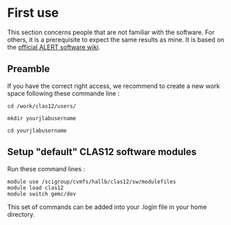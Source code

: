 # First use

This section concerns people that are not familiar with the software. For others, it is a prerequisite to expect the same results as mine. It is based on the [official ALERT software wiki](https://clasweb.jlab.org/wiki/index.php/ALERT_Software_and_Simulations/GEMC_coatjava_setup_on_farm).

## Preamble

If you have the correct right access, we recommend to create a new work space following these commande line :

``` shell
cd /work/clas12/users/
```

``` shell
mkdir yourjlabusername
```

``` shell
cd yourjlabusername 
```

## Setup "default" CLAS12 software modules

Run these command lines :

``` shell
module use /scigroup/cvmfs/hallb/clas12/sw/modulefiles
module load clas12
module switch gemc/dev
```

This set of commands can be added into your .login file in your home directory.